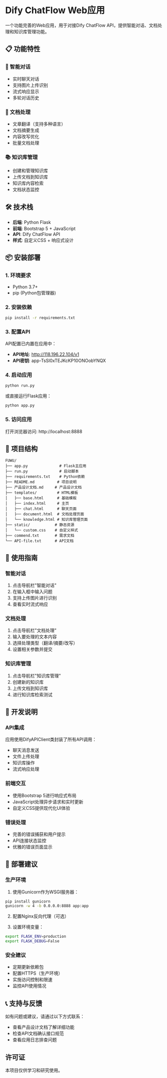 # Dify ChatFlow Web应用

一个功能完善的Web应用，用于对接Dify ChatFlow API，提供智能对话、文档处理和知识库管理功能。

## 📋 功能特性

### 🤖 智能对话
- 实时聊天对话
- 支持图片上传识别
- 流式响应显示
- 多轮对话历史

### 📄 文档处理
- 文章翻译（支持多种语言）
- 文档摘要生成
- 内容改写优化
- 批量文档处理

### 📚 知识库管理
- 创建和管理知识库
- 上传文档到知识库
- 知识库内容检索
- 文档状态监控

## 🛠️ 技术栈

- **后端**: Python Flask
- **前端**: Bootstrap 5 + JavaScript
- **API**: Dify ChatFlow API
- **样式**: 自定义CSS + 响应式设计

## 📦 安装部署

### 1. 环境要求
- Python 3.7+
- pip (Python包管理器)

### 2. 安装依赖
```bash
pip install -r requirements.txt
```

### 3. 配置API
API配置已内置在应用中：
- **API地址**: http://118.196.22.104/v1
- **API密钥**: app-TsSl0xTEJKcKP10ONOobYNQX

### 4. 启动应用
```bash
python run.py
```

或直接运行Flask应用：
```bash
python app.py
```

### 5. 访问应用
打开浏览器访问: http://localhost:8888

## 📁 项目结构

```
FUWU/
├── app.py              # Flask主应用
├── run.py              # 启动脚本
├── requirements.txt    # Python依赖
├── README.md          # 项目说明
├── 产品设计文档.md     # 产品设计文档
├── templates/         # HTML模板
│   ├── base.html      # 基础模板
│   ├── index.html     # 主页
│   ├── chat.html      # 聊天页面
│   ├── document.html  # 文档处理页面
│   └── knowledge.html # 知识库管理页面
├── static/           # 静态资源
│   └── custom.css    # 自定义样式
├── commend.txt       # 需求文档
└── API-file.txt      # API文档
```

## 🎯 使用指南

### 智能对话
1. 点击导航栏"智能对话"
2. 在输入框中输入问题
3. 支持上传图片进行识别
4. 查看实时流式响应

### 文档处理
1. 点击导航栏"文档处理"
2. 输入要处理的文本内容
3. 选择处理类型（翻译/摘要/改写）
4. 设置相关参数并提交

### 知识库管理
1. 点击导航栏"知识库管理"
2. 创建新的知识库
3. 上传文档到知识库
4. 进行知识库检索测试

## 🔧 开发说明

### API集成
应用使用DifyAPIClient类封装了所有API调用：
- 聊天消息发送
- 文件上传处理
- 知识库操作
- 流式响应处理

### 前端交互
- 使用Bootstrap 5进行响应式布局
- JavaScript处理异步请求和实时更新
- 自定义CSS提供现代化UI体验

### 错误处理
- 完善的错误捕获和用户提示
- API连接状态监控
- 优雅的错误页面显示

## 🚀 部署建议

### 生产环境
1. 使用Gunicorn作为WSGI服务器：
```bash
pip install gunicorn
gunicorn -w 4 -b 0.0.0.0:8888 app:app
```

2. 配置Nginx反向代理（可选）

3. 设置环境变量：
```bash
export FLASK_ENV=production
export FLASK_DEBUG=False
```

### 安全建议
- 定期更新依赖包
- 配置HTTPS（生产环境）
- 实施访问控制和限速
- 监控API使用情况

## 📞 支持与反馈

如有问题或建议，请通过以下方式联系：
- 查看产品设计文档了解详细功能
- 检查API文档确认接口规范
- 查看应用日志排查问题

## 许可证

本项目仅供学习和研究使用。 